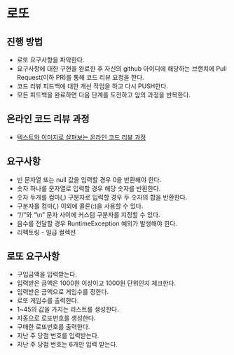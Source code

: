 # 로또
## 진행 방법
* 로또 요구사항을 파악한다.
* 요구사항에 대한 구현을 완료한 후 자신의 github 아이디에 해당하는 브랜치에 Pull Request(이하 PR)를 통해 코드 리뷰 요청을 한다.
* 코드 리뷰 피드백에 대한 개선 작업을 하고 다시 PUSH한다.
* 모든 피드백을 완료하면 다음 단계를 도전하고 앞의 과정을 반복한다.

## 온라인 코드 리뷰 과정
* [텍스트와 이미지로 살펴보는 온라인 코드 리뷰 과정](https://github.com/next-step/nextstep-docs/tree/master/codereview)

## 요구사항
* 빈 문자열 또는 null 값을 입력할 경우 0을 반환해야 한다.
* 숫자 하나를 문자열로 입력할 경우 해당 숫자를 반환한다.
* 숫자 두개를 컴마(,) 구분자로 입력할 경우 두 숫자의 합을 반환한다.
* 구분자를 컴마(,) 이외에 콜론(:)을 사용할 수 있다. 
* “//”와 “\n” 문자 사이에 커스텀 구분자를 지정할 수 있다.
* 음수를 전달할 경우 RuntimeException 예외가 발생해야 한다.
* 리펙토링 - 일급 컬렉션

## 로또 요구사항
* 구입금액을 입력받는다.
* 입력받은 금액은 1000원 이상이고 1000원 단위인지 체크한다.
* 입력받은 금액으로 게임수를 정한다.
* 로또 게임수를 출력한다.
* 1~45의 값을 가지는 리스트를 생성한다.
* 자동으로 로또번호를 생성한다.
* 구매한 로또번호를 출력한다.
* 지난 주 당첨 번호를 입력받는다.
* 지난 주 당첨 번호는 6개만 입력 받는다.